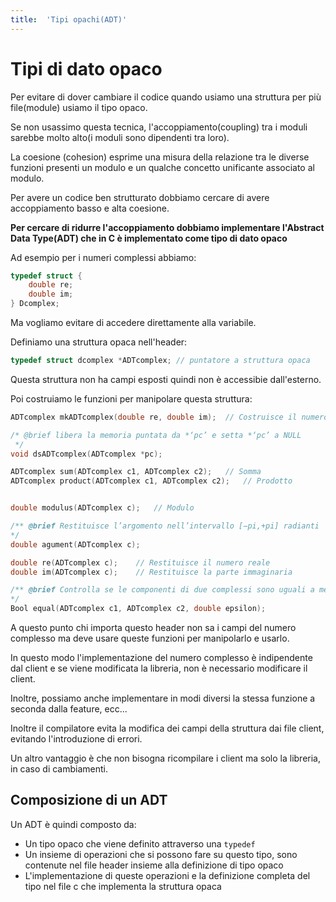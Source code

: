 ```yaml
---
title:  'Tipi opachi(ADT)'
---
```


# Tipi di dato opaco

Per evitare di dover cambiare il codice quando usiamo una struttura per più file(module) usiamo il tipo opaco.

Se non usassimo questa tecnica, l'accoppiamento(coupling) tra i moduli sarebbe molto alto(i moduli sono dipendenti tra loro).

La coesione (cohesion) esprime una misura della relazione tra le diverse funzioni presenti un modulo e un qualche
concetto unificante associato al modulo.

Per avere un codice ben strutturato dobbiamo cercare di avere accoppiamento basso e alta coesione.

**Per cercare di ridurre l'accoppiamento dobbiamo implementare l'Abstract Data Type(ADT) che in C è implementato come tipo di dato opaco**

Ad esempio per i numeri complessi abbiamo:

```c
typedef struct {
    double re;
    double im;
} Dcomplex;
```

Ma vogliamo evitare di accedere direttamente alla variabile.

Definiamo una struttura opaca nell'header:

```c
typedef struct dcomplex *ADTcomplex; // puntatore a struttura opaca 
```

Questa struttura non ha campi esposti quindi non è accessibie dall'esterno.

Poi costruiamo le funzioni per manipolare questa struttura:

```c
ADTcomplex mkADTcomplex(double re, double im);  // Costruisce il numero complesso dalla parte reale e quella immaginaria

/* @brief libera la memoria puntata da *‘pc’ e setta *‘pc’ a NULL
 */
void dsADTcomplex(ADTcomplex *pc);

ADTcomplex sum(ADTcomplex c1, ADTcomplex c2);   // Somma
ADTcomplex product(ADTcomplex c1, ADTcomplex c2);   // Prodotto


double modulus(ADTcomplex c);   // Modulo

/** @brief Restituisce l’argomento nell’intervallo [−pi,+pi] radianti
*/
double agument(ADTcomplex c);

double re(ADTcomplex c);    // Restituisce il numero reale
double im(ADTcomplex c);    // Restituisce la parte immaginaria

/** @brief Controlla se le componenti di due complessi sono uguali a meno di un espilon reale
*/
Bool equal(ADTcomplex c1, ADTcomplex c2, double epsilon);
```

A questo punto chi importa questo header non sa i campi del numero complesso ma deve usare queste funzioni per manipolarlo e usarlo.

In questo modo l'implementazione del numero complesso è indipendente dal client e se viene modificata la libreria, non è necessario modificare il client.
 
Inoltre, possiamo anche implementare in modi diversi la stessa funzione a seconda dalla feature, ecc...

Inoltre il compilatore evita la modifica dei campi della struttura dai file client, evitando l'introduzione di errori.

Un altro vantaggio è che non bisogna ricompilare i client ma solo la libreria, in caso di cambiamenti.

## Composizione di un ADT

Un ADT è quindi composto da:
- Un tipo opaco che viene definito attraverso una `typedef`
- Un insieme di operazioni che si possono fare su questo tipo, sono contenute nel file header insieme alla definizione di tipo opaco
- L'implementazione di queste operazioni e la definizione completa del tipo nel file c che implementa la struttura opaca
